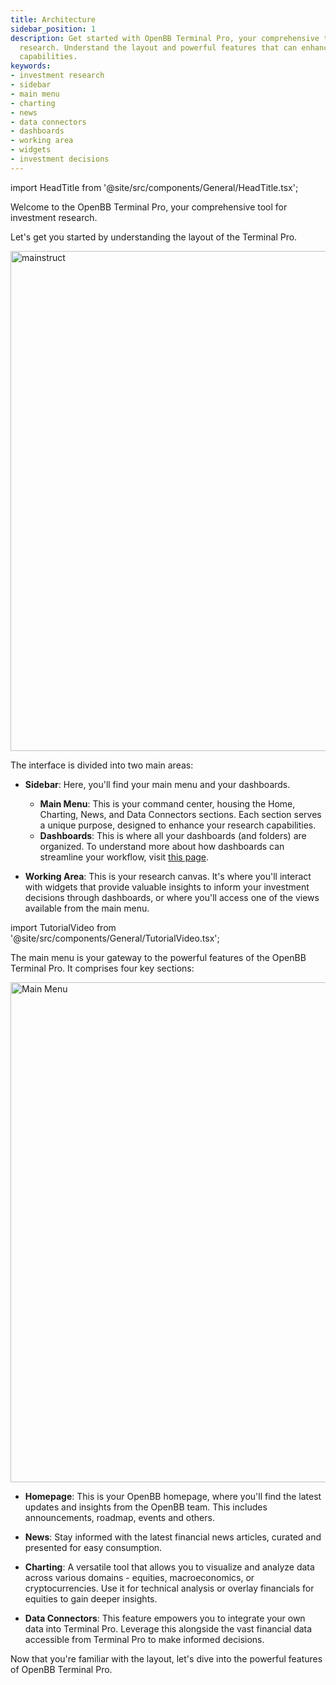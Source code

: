 ```yaml
---
title: Architecture
sidebar_position: 1
description: Get started with OpenBB Terminal Pro, your comprehensive tool for investment
  research. Understand the layout and powerful features that can enhance your research
  capabilities.
keywords:
- investment research
- sidebar
- main menu
- charting
- news
- data connectors
- dashboards
- working area
- widgets
- investment decisions
---
```


import HeadTitle from '@site/src/components/General/HeadTitle.tsx';

<HeadTitle title="Architecture | OpenBB Terminal Pro Docs" />

Welcome to the OpenBB Terminal Pro, your comprehensive tool for investment research.

Let's get you started by understanding the layout of the Terminal Pro.

<img className="pro-border-gradient" width="800" alt="mainstruct" src="https://github.com/OpenBB-finance/OpenBB/assets/25267873/3846be6d-8110-424a-a87a-67bd96c561f7" />

The interface is divided into two main areas:

* **Sidebar**: Here, you'll find your main menu and your dashboards.

  * **Main Menu**: This is your command center, housing the Home, Charting, News, and Data Connectors sections. Each section serves a unique purpose, designed to enhance your research capabilities.
  * **Dashboards**: This is where all your dashboards (and folders) are organized. To understand more about how dashboards can streamline your workflow, visit [this page](/pro/dashboards).

* **Working Area**: This is your research canvas. It's where you'll interact with widgets that provide valuable insights to inform your investment decisions through dashboards, or where you'll access one of the views available from the main menu.

import TutorialVideo from '@site/src/components/General/TutorialVideo.tsx';

<TutorialVideo
  youtubeLink="https://www.youtube.com/embed/BVfjZInFc60?si=ez46auhSLWz9PH1C"
  videoLegend="Short introduction to structure"
/>

The main menu is your gateway to the powerful features of the OpenBB Terminal Pro. It comprises four key sections:

<img className="pro-border-gradient" width="800" alt="Main Menu" src="https://github.com/OpenBB-finance/OpenBB/assets/25267873/2b3df52f-83a8-442e-8021-85caa795b68f" />

* **Homepage**: This is your OpenBB homepage, where you'll find the latest updates and insights from the OpenBB team. This includes announcements, roadmap, events and others.

* **News**: Stay informed with the latest financial news articles, curated and presented for easy consumption.

* **Charting**: A versatile tool that allows you to visualize and analyze data across various domains - equities, macroeconomics, or cryptocurrencies. Use it for technical analysis or overlay financials for equities to gain deeper insights.

* **Data Connectors**: This feature empowers you to integrate your own data into Terminal Pro. Leverage this alongside the vast financial data accessible from Terminal Pro to make informed decisions.

Now that you're familiar with the layout, let's dive into the powerful features of OpenBB Terminal Pro.
